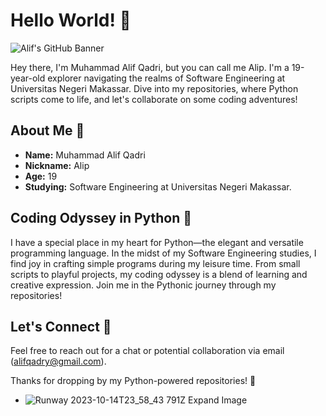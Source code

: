 # Hello World! 👋

![Alif's GitHub Banner](your_image_link)

Hey there, I'm Muhammad Alif Qadri, but you can call me Alip. I'm a 19-year-old explorer navigating the realms of Software Engineering at Universitas Negeri Makassar. Dive into my repositories, where Python scripts come to life, and let's collaborate on some coding adventures!

## About Me 🚀

- **Name:** Muhammad Alif Qadri
- **Nickname:** Alip
- **Age:** 19
- **Studying:** Software Engineering at Universitas Negeri Makassar.

## Coding Odyssey in Python 🐍

I have a special place in my heart for Python—the elegant and versatile programming language. In the midst of my Software Engineering studies, I find joy in crafting simple programs during my leisure time. From small scripts to playful projects, my coding odyssey is a blend of learning and creative expression. Join me in the Pythonic journey through my repositories!

## Let's Connect 💬

Feel free to reach out for a chat or potential collaboration via email (alifqadry@gmail.com).

Thanks for dropping by my Python-powered repositories! 🌟

- ![Runway 2023-10-14T23_58_43 791Z Expand Image](https://github.com/Lippppxy/Lippppxy/assets/124546627/902a64b5-e2f6-41a5-abe5-1074cbc1b87e)
